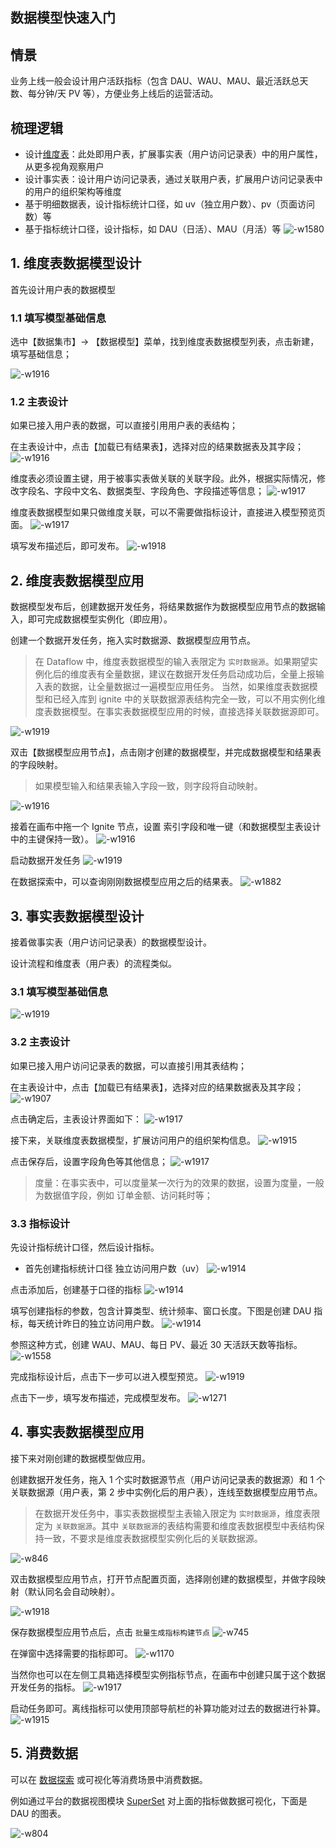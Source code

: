 
## 数据模型快速入门
## 情景

业务上线一般会设计用户活跃指标（包含 DAU、WAU、MAU、最近活跃总天数、每分钟/天 PV 等），方便业务上线后的运营活动。

## 梳理逻辑
- 设计[维度表](./concepts.md)：此处即用户表，扩展事实表（用户访问记录表）中的用户属性，从更多视角观察用户
- 设计事实表：设计用户访问记录表，通过关联用户表，扩展用户访问记录表中的用户的组织架构等维度
- 基于明细数据表，设计指标统计口径，如 uv（独立用户数）、pv（页面访问数）等
- 基于指标统计口径，设计指标，如 DAU（日活）、MAU（月活）等
![-w1580](media/16102583724681.jpg)

## 1. 维度表数据模型设计
首先设计用户表的数据模型

### 1.1 填写模型基础信息

选中【数据集市】-> 【数据模型】菜单，找到维度表数据模型列表，点击新建，填写基础信息；

![-w1916](media/16101610815584.jpg)

### 1.2 主表设计
如果已接入用户表的数据，可以直接引用用户表的表结构；

在主表设计中，点击【加载已有结果表】，选择对应的结果数据表及其字段；
![-w1916](media/16101613931132.jpg)

维度表必须设置主键，用于被事实表做关联的关联字段。此外，根据实际情况，修改字段名、字段中文名、数据类型、字段角色、字段描述等信息；
![-w1917](media/16101781090229.jpg)

维度表数据模型如果只做维度关联，可以不需要做指标设计，直接进入模型预览页面。
![-w1917](media/16101795599222.jpg)

填写发布描述后，即可发布。
![-w1918](media/16101796361441.jpg)

## 2. 维度表数据模型应用
数据模型发布后，创建数据开发任务，将结果数据作为数据模型应用节点的数据输入，即可完成数据模型实例化（即应用）。

创建一个数据开发任务，拖入实时数据源、数据模型应用节点。
> 在 Dataflow 中，维度表数据模型的输入表限定为 `实时数据源`。如果期望实例化后的维度表有全量数据，建议在数据开发任务启动成功后，全量上报输入表的数据，让全量数据过一遍模型应用任务。
> 当然，如果维度表数据模型和已经入库到 ignite 中的关联数据源表结构完全一致，可以不用实例化维度表数据模型。在事实表数据模型应用的时候，直接选择关联数据源即可。

![-w1919](media/16101823844126.jpg)

双击【数据模型应用节点】，点击刚才创建的数据模型，并完成数据模型和结果表的字段映射。
> 如果模型输入和结果表输入字段一致，则字段将自动映射。

![-w1916](media/16101799841131.jpg)

接着在画布中拖一个 Ignite 节点，设置 索引字段和唯一键（和数据模型主表设计中的主键保持一致）。
![-w1916](media/16101824560790.jpg)

启动数据开发任务
![-w1919](media/16101825893466.jpg)

在数据探索中，可以查询刚刚数据模型应用之后的结果表。
![-w1882](media/16101856103843.jpg)



## 3. 事实表数据模型设计
接着做事实表（用户访问记录表）的数据模型设计。

设计流程和维度表（用户表）的流程类似。

### 3.1 填写模型基础信息
![-w1919](media/16101548611266.jpg)

### 3.2 主表设计
如果已接入用户访问记录表的数据，可以直接引用其表结构；

在主表设计中，点击【加载已有结果表】，选择对应的结果数据表及其字段；
![-w1907](media/16101869140764.jpg)

点击确定后，主表设计界面如下：
![-w1917](media/16101870790781.jpg)

接下来，关联维度表数据模型，扩展访问用户的组织架构信息。
![-w1915](media/16101872557025.jpg)

点击保存后，设置字段角色等其他信息；
![-w1917](media/16101875802000.jpg)
> 度量：在事实表中，可以度量某一次行为的效果的数据，设置为度量，一般为数据值字段，例如 订单金额、访问耗时等；

### 3.3 指标设计
先设计指标统计口径，然后设计指标。

- 首先创建指标统计口径 独立访问用户数（uv） 
![-w1914](media/16101939035103.jpg)

点击添加后，创建基于口径的指标
![-w1914](media/16101939863057.jpg)

填写创建指标的参数，包含计算类型、统计频率、窗口长度。下图是创建 DAU 指标，每天统计昨日的独立访问用户数。
![-w1914](media/16101944026549.jpg)

参照这种方式，创建 WAU、MAU、每日 PV、最近 30 天活跃天数等指标。
![-w1558](media/16102756670263.jpg)

完成指标设计后，点击下一步可以进入模型预览。
![-w1919](media/16102495939785.jpg)

点击下一步，填写发布描述，完成模型发布。
![-w1271](media/16102485824483.jpg)


## 4. 事实表数据模型应用
接下来对刚创建的数据模型做应用。

创建数据开发任务，拖入 1 个实时数据源节点（用户访问记录表的数据源）和 1 个关联数据源（用户表，第 2 步中实例化后的用户表），连线至数据模型应用节点。

> 在数据开发任务中，事实表数据模型主表输入限定为 `实时数据源`，维度表限定为 `关联数据源`。其中 `关联数据源`的表结构需要和维度表数据模型中表结构保持一致，不要求是维度表数据模型实例化后的关联数据源。

![-w846](media/16102800513272.jpg)

双击数据模型应用节点，打开节点配置页面，选择刚创建的数据模型，并做字段映射（默认同名会自动映射）。

![-w1918](media/16102490853444.jpg)

保存数据模型应用节点后，点击 `批量生成指标构建节点`
![-w745](media/16379971298306.jpg)


在弹窗中选择需要的指标即可。
![-w1170](media/16109343359462.jpg)


当然你也可以在左侧工具箱选择模型实例指标节点，在画布中创建只属于这个数据开发任务的指标。
![-w1917](media/16102501733099.jpg)

启动任务即可。离线指标可以使用顶部导航栏的补算功能对过去的数据进行补算。
![-w1915](media/16102534503798.jpg)

## 5. 消费数据
可以在 [数据探索](../../datalab/queryengine/sql-query/concepts.md) 或可视化等消费场景中消费数据。

例如通过平台的数据视图模块 [SuperSet](../../dataview/concepts.md) 对上面的指标做数据可视化，下面是 DAU 的图表。 

![-w804](media/16102579388966.jpg)




